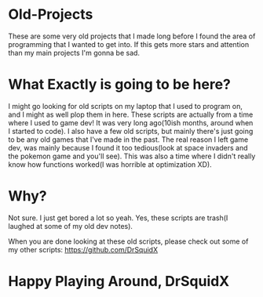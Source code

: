 # Old-Projects
These are some very old projects that I made long before I found the area of programming that I wanted to get into. If this gets more stars and attention than my main projects I'm gonna be sad.

# What Exactly is going to be here?
I might go looking for old scripts on my laptop that I used to program on, and I might as well plop them in here. These scripts are actually from a time where I used to game dev! It was very long ago(10ish months, around when I started to code). I also have a few old scripts, but mainly there's just going to be any old games that I've made in the past. The real reason I left game dev, was mainly because I found it too tedious(look at space invaders and the pokemon game and you'll see). This was also a time where I didn't really know how functions worked(I was horrible at optimization XD). 

# Why?
Not sure. I just get bored a lot so yeah. Yes, these scripts are trash(I laughed at some of my old dev notes).

When you are done looking at these old scripts, please check out some of my other scripts: https://github.com/DrSquidX

# Happy Playing Around, DrSquidX
